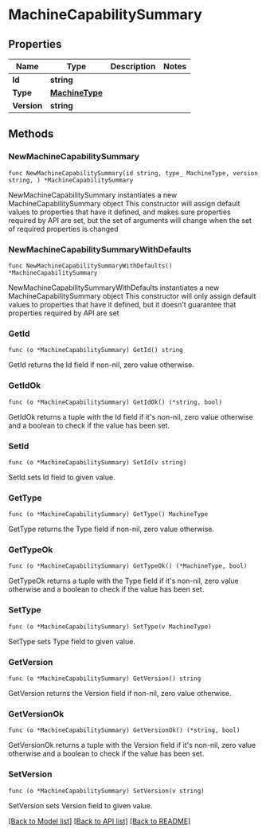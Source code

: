 # MachineCapabilitySummary

## Properties

Name | Type | Description | Notes
------------ | ------------- | ------------- | -------------
**Id** | **string** |  | 
**Type** | [**MachineType**](MachineType.md) |  | 
**Version** | **string** |  | 

## Methods

### NewMachineCapabilitySummary

`func NewMachineCapabilitySummary(id string, type_ MachineType, version string, ) *MachineCapabilitySummary`

NewMachineCapabilitySummary instantiates a new MachineCapabilitySummary object
This constructor will assign default values to properties that have it defined,
and makes sure properties required by API are set, but the set of arguments
will change when the set of required properties is changed

### NewMachineCapabilitySummaryWithDefaults

`func NewMachineCapabilitySummaryWithDefaults() *MachineCapabilitySummary`

NewMachineCapabilitySummaryWithDefaults instantiates a new MachineCapabilitySummary object
This constructor will only assign default values to properties that have it defined,
but it doesn't guarantee that properties required by API are set

### GetId

`func (o *MachineCapabilitySummary) GetId() string`

GetId returns the Id field if non-nil, zero value otherwise.

### GetIdOk

`func (o *MachineCapabilitySummary) GetIdOk() (*string, bool)`

GetIdOk returns a tuple with the Id field if it's non-nil, zero value otherwise
and a boolean to check if the value has been set.

### SetId

`func (o *MachineCapabilitySummary) SetId(v string)`

SetId sets Id field to given value.


### GetType

`func (o *MachineCapabilitySummary) GetType() MachineType`

GetType returns the Type field if non-nil, zero value otherwise.

### GetTypeOk

`func (o *MachineCapabilitySummary) GetTypeOk() (*MachineType, bool)`

GetTypeOk returns a tuple with the Type field if it's non-nil, zero value otherwise
and a boolean to check if the value has been set.

### SetType

`func (o *MachineCapabilitySummary) SetType(v MachineType)`

SetType sets Type field to given value.


### GetVersion

`func (o *MachineCapabilitySummary) GetVersion() string`

GetVersion returns the Version field if non-nil, zero value otherwise.

### GetVersionOk

`func (o *MachineCapabilitySummary) GetVersionOk() (*string, bool)`

GetVersionOk returns a tuple with the Version field if it's non-nil, zero value otherwise
and a boolean to check if the value has been set.

### SetVersion

`func (o *MachineCapabilitySummary) SetVersion(v string)`

SetVersion sets Version field to given value.



[[Back to Model list]](../README.md#documentation-for-models) [[Back to API list]](../README.md#documentation-for-api-endpoints) [[Back to README]](../README.md)



